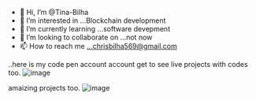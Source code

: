 - 👋 Hi, I’m @Tina-Bilha
- 👀 I’m interested in ...Blockchain development 
- 🌱 I’m currently learning ...software devepment 
- 💞️ I’m looking to collaborate on ...not now 
- 📫 How to reach me ...chrisbilha569@gmail.com

<!---
Tina-Bilha/Tina-Bilha is a ✨ special ✨ repository because its `README.md` (this file) appears on your GitHub profile.
You can click the Preview link to take a look at your changes.
--->
 ..here is my  code pen account  account  get to see live projects with codes too.
![image](https://user-images.githubusercontent.com/80092734/196007716-e5c5bf2a-d55b-4940-bb63-03247bd1d17e.png)


amaizing projects too.
![image](https://user-images.githubusercontent.com/80092734/196007732-94ebac9f-bda5-4879-b236-5e5b76499f79.png)
